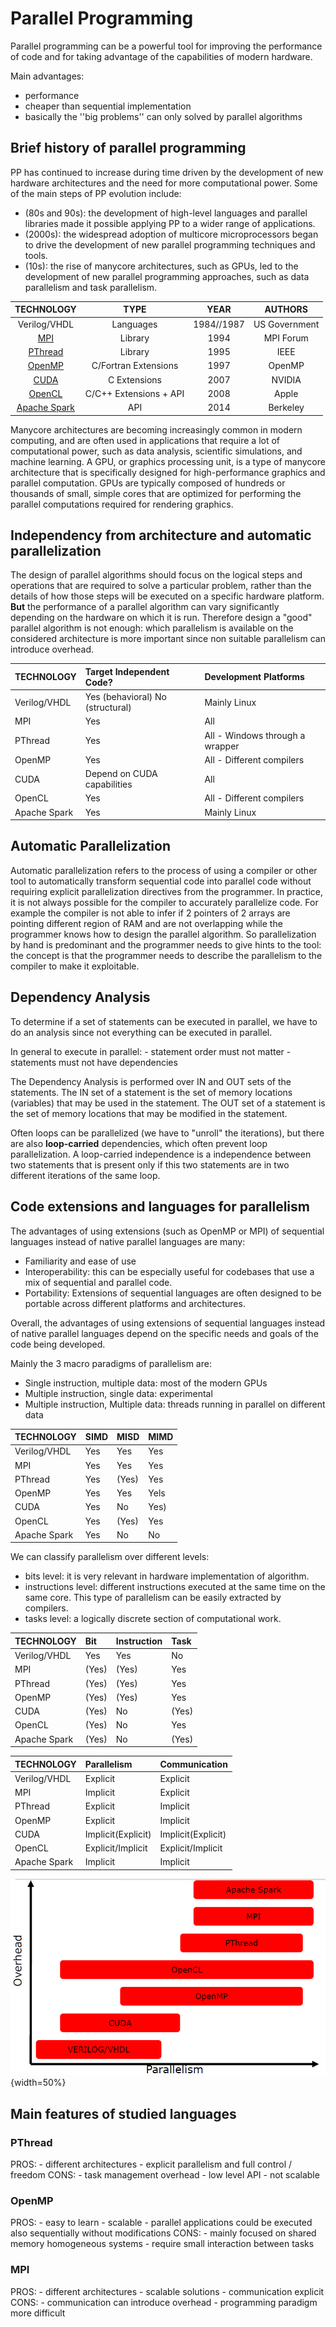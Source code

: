# Parallel Programming

Parallel programming can be a powerful tool for improving the performance of code and for taking advantage of the capabilities of modern hardware. 

Main advantages:

- performance
- cheaper than sequential implementation 
- basically the ''big problems'' can only solved by parallel algorithms 

## Brief history of parallel programming 

PP has continued to increase during time driven by the development of new hardware architectures and the need for more computational power. Some of the main steps of PP evolution include:

- (80s and 90s): the development of high-level languages and parallel libraries made it possible applying PP to a wider range of applications.
- (2000s): the widespread adoption of multicore microprocessors began to drive the development of new parallel programming techniques and tools. 
- (10s): the rise of manycore architectures, such as GPUs, led to the development of new parallel programming approaches, such as data parallelism and task parallelism.

|                                                        TECHNOLOGY                                                         |          TYPE          |    YEAR    |    AUTHORS    |
| :-----------------------------------------------------------------------------------------------------------------------: | :--------------------: | :--------: | :-----------: |
|                                                       Verilog/VHDL                                                        |       Languages        | 1984//1987 | US Government |
|                                                     [MPI](13.MPI.md)                                                      |        Library         |    1994    |   MPI Forum   |
|                                                 [PThread](11.PThread.md)                                                  |        Library         |    1995    |     IEEE      |
|                                                  [OpenMP](12.OpenMP.md)                                                   |  C/Fortran Extensions  |    1997    |    OpenMP     |
|                         [CUDA](../../GPUs%20and%20Heterogeneous%20Systems%20(WIP)/src/03.CUDA.md)                         |      C Extensions      |    2007    |    NVIDIA     |
| [OpenCL](../../GPUs%20and%20Heterogeneous%20Systems%20(WIP)/src/Brief%20overview%20on%20OpenACC%20and%20OpenCL.md#OpenCL) | C/C++ Extensions + API |    2008    |     Apple     |
|          [Apache Spark](../../Networked%20Development%20for%20Distributed%20Systems/src/03.%20Apache%20Spark.md)          |          API           |    2014    |   Berkeley    |

Manycore architectures are becoming increasingly common in modern computing, and are often used in applications that require a lot of computational power, such as data analysis, scientific simulations, and machine learning. A GPU, or graphics processing unit, is a type of manycore architecture that is specifically designed for high-performance graphics and parallel computation. GPUs are typically composed of hundreds or thousands of small, simple cores that are optimized for performing the parallel computations required for rendering graphics.

## Independency from architecture and automatic parallelization 


The design of parallel algorithms should focus on the logical steps and operations that are required to solve a particular problem, rather than the details of how those steps will be executed on a specific hardware platform. **But** the performance of a parallel algorithm can vary significantly depending on the hardware on which it is run. Therefore design a "good" parallel algorithm is not enough: which parallelism is available on the considered architecture is more important since non suitable parallelism can introduce overhead. 

| TECHNOLOGY | Target Independent Code? | Development Platforms |
| :--- | :--- | :--- |
| Verilog/VHDL | Yes (behavioral) No (structural) | Mainly Linux |
| MPI | Yes | All |
| PThread | Yes | All - Windows through a wrapper |
| OpenMP | Yes | All - Different compilers |
| CUDA | Depend on CUDA capabilities | All |
| OpenCL | Yes | All - Different compilers |
| Apache Spark | Yes | Mainly Linux |


## Automatic Parallelization

Automatic parallelization refers to the process of using a compiler or other tool to automatically transform sequential code into parallel code without requiring explicit parallelization directives from the programmer. 
In practice, it is not always possible for the compiler to accurately parallelize code. For example the compiler is not able to infer if 2 pointers of 2 arrays are pointing different region of RAM and are not overlapping while the programmer knows how to design the parallel algorithm. 
So parallelization by hand is predominant and the programmer needs to give hints to the tool: the concept is that the programmer needs to describe the parallelism to the compiler to make it exploitable.  

## Dependency Analysis 

To determine if a set of statements can be executed in parallel, we have to do an analysis since not everything can be executed in parallel. 

In general to execute in parallel: 
	- statement order must not matter 
	- statements must not have dependencies 

The Dependency Analysis is performed over IN and OUT sets of the statements. The IN set of a statement is the set of memory locations (variables) that may be used in the statement. The OUT set of a statement is the set of memory locations that may be modified in the statement. 

Often loops can be parallelized (we have to "unroll" the iterations), but there are also **loop-carried** dependencies, which often prevent loop parallelization. 
A loop-carried independence is a independence between two statements that is present only if this two statements are in two different iterations of the same loop. 


## Code extensions and languages for parallelism


The advantages of using extensions (such as OpenMP or MPI) of sequential languages instead of native parallel languages are many: 

- Familiarity and ease of use
- Interoperability: this can be especially useful for codebases that use a mix of sequential and parallel code.
- Portability: Extensions of sequential languages are often designed to be portable across different platforms and architectures.
    
Overall, the advantages of using extensions of sequential languages instead of native parallel languages depend on the specific needs and goals of the code being developed. 

Mainly the 3 macro paradigms of parallelism are: 
 
- Single instruction, multiple data: most of the modern GPUs 
- Multiple instruction, single data: experimental
- Multiple instruction, Multiple data: threads running in parallel on different data

| TECHNOLOGY | SIMD | MISD | MIMD |
| :--- | :--- | :--- | :--- |
| Verilog/VHDL | Yes | Yes | Yes |
| MPI | Yes | Yes | Yes |
| PThread | Yes | (Yes) | Yes |
| OpenMP | Yes | Yes | Yels |
| CUDA | Yes | No | Yes) |
| OpenCL | Yes | (Yes) | Yes |
| Apache Spark | Yes | No | No |

We can classify parallelism over different levels:

- bits level: it is very relevant in hardware implementation of algorithm. 
- instructions level: different instructions executed at the same time on the same core. This type of parallelism can be easily extracted by compilers. 
- tasks level: a logically discrete section of computational work. 
 
| TECHNOLOGY | Bit | Instruction | Task |
| :--- | :--- | :--- | :--- |
| Verilog/VHDL | Yes | Yes | No |
| MPI | (Yes) | (Yes) | Yes |
| PThread | (Yes) | (Yes) | Yes |
| OpenMP | (Yes) | (Yes) | Yes |
| CUDA | (Yes) | No | (Yes) |
| OpenCL | (Yes) | No | Yes |
| Apache Spark | (Yes) | No | (Yes) |


| TECHNOLOGY | Parallelism | Communication |
| :--- | :--- | :--- |
| Verilog/VHDL | Explicit | Explicit |
| MPI | Implicit | Explicit |
| PThread | Explicit | Implicit |
| OpenMP | Explicit | Implicit |
| CUDA | Implicit(Explicit) | Implicit(Explicit) |
| OpenCL | Explicit/Implicit | Explicit/Implicit |
| Apache Spark | Implicit | Implicit |


![](images/30d410d194144696bf68ad11182337d2.png){width=50%}


## Main features of studied languages

### PThread 

PROS: 
	- different architectures
	- explicit parallelism and full control / freedom
CONS:
	- task management overhead 
	- low level API
	- not scalable 

### OpenMP

PROS: 
	- easy to learn
	- scalable 
	- parallel applications could be executed also sequentially without modifications
CONS:
	- mainly focused on shared memory homogeneous systems 
	- require small interaction between tasks 

### MPI 

PROS: 
	- different architectures
	- scalable solutions 
	- communication explicit 
CONS:
	- communication can introduce overhead 
	- programming paradigm more difficult 

